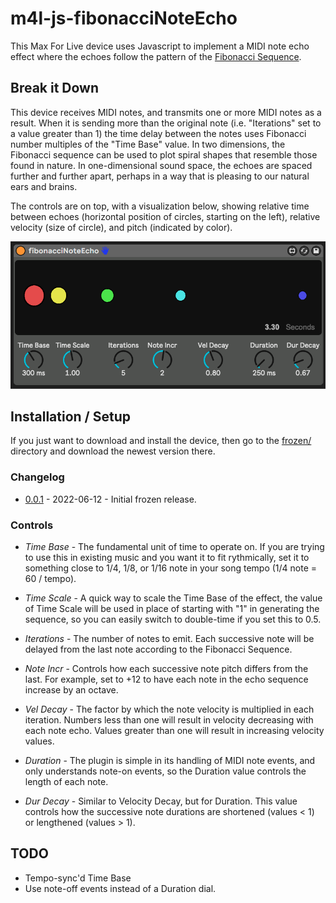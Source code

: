 # m4l-js-fibonacciNoteEcho

This Max For Live device uses Javascript to implement a MIDI note echo effect where the echoes follow the pattern of the [Fibonacci Sequence](https://en.wikipedia.org/wiki/Fibonacci_number).

## Break it Down

This device receives MIDI notes, and transmits one or more MIDI notes as a result. When it is sending more than the original note (i.e. "Iterations" set to a value greater than 1) the time delay between the notes uses Fibonacci number multiples of the "Time Base" value. In two dimensions, the Fibonacci sequence can be used to plot spiral shapes that resemble those found in nature. In one-dimensional sound space, the echoes are spaced further and further apart, perhaps in a way that is pleasing to our natural ears and brains.

The controls are on top, with a visualization below, showing relative time between echoes (horizontal position of circles, starting on the left), relative velocity (size of circle), and pitch (indicated by color).

![Screenshot Example](images/screenshot.png)

## Installation / Setup

If you just want to download and install the device, then go to the [frozen/](https://github.com/zsteinkamp/m4l-js-fibonacciNoteEcho/tree/main/frozen) directory and download the newest version there.

### Changelog

* [0.0.1](https://github.com/zsteinkamp/m4l-js-fibonacciNoteEcho/raw/main/frozen/fibonacciNoteEcho-0.0.1.amxd) - 2022-06-12 - Initial frozen release.

### Controls

* *Time Base* - The fundamental unit of time to operate on. If you are trying to use this in existing music and you want it to fit rythmically, set it to something close to 1/4, 1/8, or 1/16 note in your song tempo (1/4 note = 60 / tempo).

* *Time Scale* - A quick way to scale the Time Base of the effect, the value of Time Scale will be used in place of starting with "1" in generating the sequence, so you can easily switch to double-time if you set this to 0.5.

* *Iterations* - The number of notes to emit. Each successive note will be delayed from the last note according to the Fibonacci Sequence.

* *Note Incr* - Controls how each successive note pitch differs from the last. For example, set to +12 to have each note in the echo sequence increase by an octave.

* *Vel Decay* - The factor by which the note velocity is multiplied in each iteration. Numbers less than one will result in velocity decreasing with each note echo. Values greater than one will result in increasing velocity values.

* *Duration* - The plugin is simple in its handling of MIDI note events, and only understands note-on events, so the Duration value controls the length of each note.

* *Dur Decay* - Similar to Velocity Decay, but for Duration. This value controls how the successive note durations are shortened (values < 1) or lengthened (values > 1).

## TODO

* Tempo-sync'd Time Base
* Use note-off events instead of a Duration dial.
